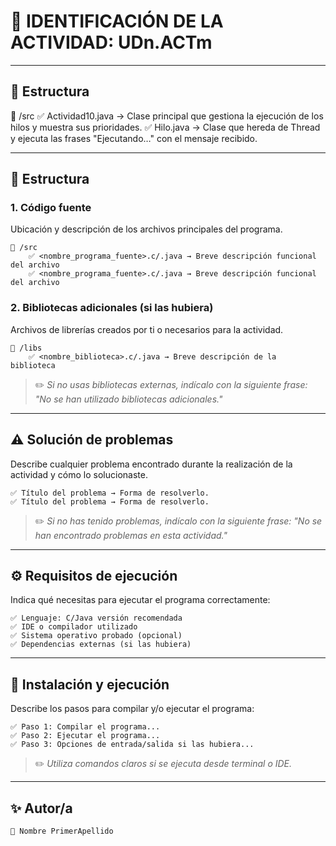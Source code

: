 # 📌 IDENTIFICACIÓN DE LA ACTIVIDAD: UDn.ACTm

---

## 📖 Estructura
📁 /src
✅ Actividad10.java → Clase principal que gestiona la ejecución de los hilos y muestra sus prioridades.
✅ Hilo.java → Clase que hereda de Thread y ejecuta las frases "Ejecutando…" con el mensaje recibido.

---

## 📂 Estructura

### 1. Código fuente
Ubicación y descripción de los archivos principales del programa.

```plaintext
📁 /src
    ✅ <nombre_programa_fuente>.c/.java → Breve descripción funcional del archivo
    ✅ <nombre_programa_fuente>.c/.java → Breve descripción funcional del archivo
```

### 2. Bibliotecas adicionales (si las hubiera)
Archivos de librerías creados por ti o necesarios para la actividad.

```plaintext
📁 /libs
    ✅ <nombre_biblioteca>.c/.java → Breve descripción de la biblioteca
```

> ✏️ *Si no usas bibliotecas externas, indícalo con la siguiente frase: "No se han utilizado bibliotecas adicionales."*

---

## ⚠️ Solución de problemas

Describe cualquier problema encontrado durante la realización de la actividad y cómo lo solucionaste.

```plaintext
✅ Título del problema → Forma de resolverlo.
✅ Título del problema → Forma de resolverlo.
```

> ✏️ *Si no has tenido problemas, indícalo con la siguiente frase: "No se han encontrado problemas en esta actividad."*

---

## ⚙️ Requisitos de ejecución

Indica qué necesitas para ejecutar el programa correctamente:

```plaintext
✅ Lenguaje: C/Java versión recomendada
✅ IDE o compilador utilizado
✅ Sistema operativo probado (opcional)
✅ Dependencias externas (si las hubiera)
```

---

## 🚀 Instalación y ejecución

Describe los pasos para compilar y/o ejecutar el programa:

```plaintext
✅ Paso 1: Compilar el programa...
✅ Paso 2: Ejecutar el programa...
✅ Paso 3: Opciones de entrada/salida si las hubiera...
```

> ✏️ *Utiliza comandos claros si se ejecuta desde terminal o IDE.*

---

## ✨ Autor/a

```plaintext
👤 Nombre PrimerApellido